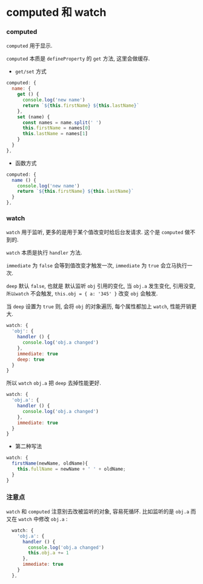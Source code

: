 # computed 和 watch

### computed

`computed` 用于显示.

`computed` 本质是 `defineProperty` 的 `get` 方法, 这里会做缓存.

- `get/set` 方式

```js
computed: {
  name: {
    get () {
      console.log('new name')
      return `${this.firstName} ${this.lastName}`
    },
    set (name) {
      const names = name.split(' ')
      this.firstName = names[0]
      this.lastName = names[1]
    }
  }
},
```

- 函数方式

```js
computed: {
  name () {
    console.log('new name')
    return `${this.firstName} ${this.lastName}`
  }
},
```

### watch

`watch` 用于监听, 更多的是用于某个值改变时给后台发请求. 这个是 `computed` 做不到的.

`watch` 本质是执行 `handler` 方法.

`immediate` 为 `false` 会等到值改变才触发一次,  `immediate` 为 `true` 会立马执行一次.

`deep` 默认 `false`, 也就是 默认监听 `obj` 引用的变化, 当 `obj.a` 发生变化, 引用没变, `所以watch` 不会触发, `this.obj = { a: '345' }` 改变 `obj` 会触发.

当 `deep` 设置为 `true` 则, 会将 `obj` 的对象遍历, 每个属性都加上 `watch`, 性能开销更大.

```js
watch: {
  'obj': {
    handler () {
      console.log('obj.a changed')
    },
    immediate: true
    deep: true
  }
}
```

所以 `watch` `obj.a` 把 `deep` 去掉性能更好.

```js
watch: {
  'obj.a': {
    handler () {
      console.log('obj.a changed')
    },
    immediate: true
  }
}
```

- 第二种写法

```js
watch: {
  firstName(newName, oldName){
    this.fullName = newName + ' ' + oldName;
  }
}
```

### 注意点

`watch` 和 `computed` 注意别去改被监听的对象, 容易死循环. 比如监听的是 `obj.a` 而又在 `watch` 中修改 `obj.a` :

```js
  watch: {
    'obj.a': {
      handler () {
        console.log('obj.a changed')
        this.obj.a += 1
      },
      immediate: true
    }
  },
```